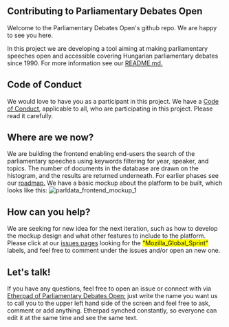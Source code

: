 
## Contributing to Parliamentary Debates Open

Welcome to the Parliamentary Debates Open's github repo. We are happy to see you here.

In this project we are developing a tool aiming at making parliamentary speeches open and accessible covering Hungarian parliamentary debates since 1990. For more information see our [README.md.](https://github.com/k-monitor/parldata/blob/master/README.md) 

## Code of Conduct
We would love to have you as a participant in this project. We have a [Code of Conduct](https://github.com/k-monitor/parldata/blob/master/CODE_of_CONDUCT.md), applicable to all, who are participating in this project. Please read it carefully.

## Where are we now?
We are building the frontend enabling end-users the search of the parliamentary speeches using keywords filtering for year, speaker, and topics. The number of documents in the database are drawn on the histogram, and the results are returned underneath. For earlier phases see our [roadmap.](https://github.com/k-monitor/parldata/blob/master/ROADMAP.md) We have a basic mockup about the platform to be built, which looks like this:
![parldata_frontend_mockup_1](https://user-images.githubusercontent.com/9154908/39094527-1778fe24-4631-11e8-8b5e-cdf81f64d3a0.png)

## How can you help?
We are seeking for new idea for the next iteration, such as how to develop the mockup design and what other features to include to the platform. Please click at our [issues pages](https://github.com/k-monitor/parldata/labels/Mozilla_Global_Sprint) looking for the <span style="background-color:#FFFF00">"Mozilla_Global_Sprint"</span> labels, and feel free to comment under the issues and/or open an new one.

## Let's talk!
If you have any questions, feel free to open an issue or connect with via [Etherpad of Parliamentary Debates Open:](https://public.etherpad-mozilla.org/p/Parliamentary_Debates_Open) just write the name you want us to call you to the upper left hand side of the screen and feel free to ask, comment or add anything. Etherpad synched constantly, so everyone can edit it at the same time and see the same text.
